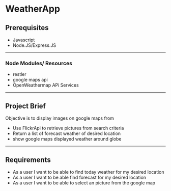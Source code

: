 # WeatherApp

## Prerequisites
  - Javascript
  - Node.JS/Express.JS
***
### Node Modules/ Resources
 -  restler
 -  google maps api
 -  OpenWeathermap APi Services
***
## Project Brief

Objective is to display images on google maps from 

- Use FlickrApi to retrieve pictures from search criteria 
- Return a list of forecast weather of desired location
- show google maps displayed weather around globe
***
## Requirements

- As a user I want to be able to find today weather for my desired location
- As a user I want to be able find forecast for my desired location
- As a user I want to be able to select an picture from the google map
